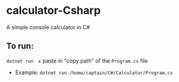# calculator-Csharp
A simple console calculator in C#

## To run:
`dotnet run ` + paste in "copy path" of the `Program.cs` file

- Example:
`dotnet run /home/captain/C#/Calculator/Program.cs`
